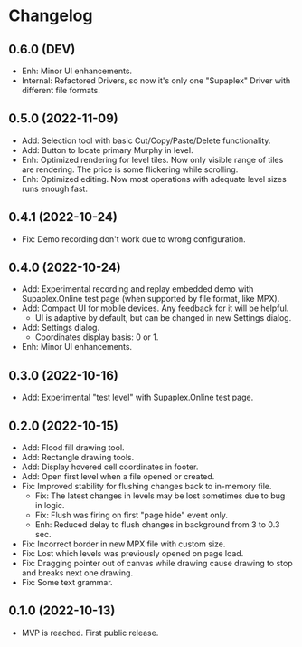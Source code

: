 # Changelog

## 0.6.0 (DEV)

- Enh: Minor UI enhancements.
- Internal: Refactored Drivers, so now it's only one "Supaplex" Driver with
  different file formats.

## 0.5.0 (2022-11-09)

- Add: Selection tool with basic Cut/Copy/Paste/Delete functionality.
- Add: Button to locate primary Murphy in level.
- Enh: Optimized rendering for level tiles. Now only visible range of tiles are
  rendering. The price is some flickering while scrolling.
- Enh: Optimized editing. Now most operations with adequate level sizes runs
  enough fast.

## 0.4.1 (2022-10-24)

- Fix: Demo recording don't work due to wrong configuration.

## 0.4.0 (2022-10-24)

- Add: Experimental recording and replay embedded demo with Supaplex.Online test
  page (when supported by file format, like MPX).
- Add: Compact UI for mobile devices. Any feedback for it will be helpful.
  - UI is adaptive by default, but can be changed in new Settings dialog.
- Add: Settings dialog.
  - Coordinates display basis: 0 or 1.
- Enh: Minor UI enhancements.

## 0.3.0 (2022-10-16)

- Add: Experimental "test level" with Supaplex.Online test page.

## 0.2.0 (2022-10-15)

- Add: Flood fill drawing tool.
- Add: Rectangle drawing tools.
- Add: Display hovered cell coordinates in footer.
- Add: Open first level when a file opened or created.
- Fix: Improved stability for flushing changes back to in-memory file.
  - Fix: The latest changes in levels may be lost sometimes due to bug in logic.
  - Fix: Flush was firing on first "page hide" event only.
  - Enh: Reduced delay to flush changes in background from 3 to 0.3 sec.
- Fix: Incorrect border in new MPX file with custom size.
- Fix: Lost which levels was previously opened on page load.
- Fix: Dragging pointer out of canvas while drawing cause drawing to stop and
  breaks next one drawing.
- Fix: Some text grammar.

## 0.1.0 (2022-10-13)

- MVP is reached. First public release.
